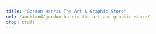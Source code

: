```yaml
---
title: "Gordon Harris The Art & Graphic Store"
url: /auckland/gordon-harris-the-art-and-graphic-store/
shop: craft
---
```

